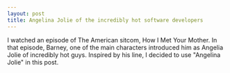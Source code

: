 ```yaml
---
layout: post
title: Angelina Jolie of the incredibly hot software developers
---
```


I watched an episode of The American sitcom, How I Met Your Mother. In that episode, Barney, one of the main characters introduced him as Angelia Jolie of incredibly hot guys. Inspired by his line, I decided to use "Angelina Jolie" in this post.
